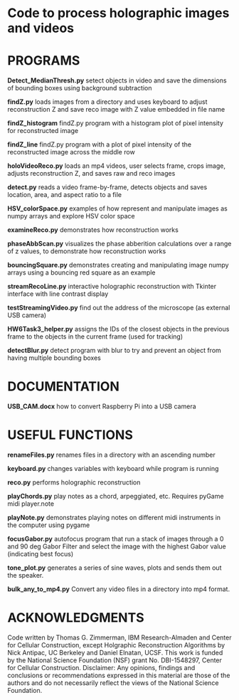 # Code to process holographic images and videos

PROGRAMS
========

**Detect_MedianThresh.py** setect objects in video and save the dimensions of bounding boxes using background subtraction

**findZ.py** loads images from a directory and uses keyboard to adjust reconstruction Z and save reco image with Z value embedded in file name

**findZ_histogram** findZ.py program with a histogram plot of pixel intensity for reconstructed image

**findZ_line** findZ.py program with a plot of pixel intensity of the reconstructed image across the middle row 

**holoVideoReco.py** loads an mp4 videos, user selects frame, crops image, adjusts reconstruction Z, and saves raw and reco images

**detect.py** reads a video frame-by-frame, detects objects and saves location, area, and aspect ratio to a file

**HSV_colorSpace.py** examples of how represent and manipulate images as numpy arrays and explore HSV color space

**examineReco.py** demonstrates how reconstruction works

**phaseAbbScan.py** visualizes the phase abberition calculations over a range of z values, to demonstrate how reconstruction works

**bouncingSquare.py** demonstrates creating and manipulating image numpy arrays using a bouncing red square as an example

**streamRecoLine.py** interactive holographic reconstruction with Tkinter interface with line contrast display

**testStreamingVideo.py** find out the address of the microscope (as external USB camera) 

**HW6Task3_helper.py** assigns the IDs of the closest objects in the previous frame to the objects in the current frame (used for tracking)

**detectBlur.py** detect program with blur to try and prevent an object from having multiple bounding boxes

DOCUMENTATION
=============
**USB_CAM.docx** how to convert Raspberry Pi into a USB camera

USEFUL FUNCTIONS
================
**renameFiles.py** renames files in a directory with an ascending number

**keyboard.py** changes variables with keyboard while program is running

**reco.py** performs holographic reconstruction

**playChords.py** play notes as a chord, arpeggiated, etc. Requires pyGame midi player.note

**playNote.py** demonstrates playing notes on different midi instruments in the computer using pygame

**focusGabor.py** autofocus program that run a stack of images through a 0 and 90 deg Gabor Filter and select the image with the highest Gabor value (indicating best focus)

**tone_plot.py** generates a series of sine waves, plots and sends them out the speaker.

**bulk_any_to_mp4.py** Convert any video files in a directory into mp4 format.

ACKNOWLEDGMENTS 
===============

Code written by Thomas G. Zimmerman, IBM Research-Almaden and Center for Cellular Construction, except Holgraphic Reconstruction Algorithms by Nick Antipac, UC Berkeley and  Daniel Elnatan, UCSF.
This work is funded by the National Science Foundation (NSF) grant No. DBI-1548297, Center for Cellular Construction.
Disclaimer:  Any opinions, findings and conclusions or recommendations expressed in this material are those of the authors and do not necessarily reflect the views of the National Science Foundation. 

